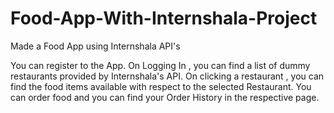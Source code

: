 # Food-App-With-Internshala-Project
Made a Food App using Internshala API's

You can register to the App. 
On Logging In , you can find a list of dummy restaurants provided by Internshala's API. 
On clicking a restaurant , you can find the food items available with respect to the selected Restaurant.
You can order food and you can find your Order History in the respective page.
